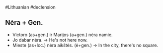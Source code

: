 #Lithuanian #declension 

## Nėra + Gen.

- Victoro (as+gen.) ir Marijos (a+gen.) nėra namie.
- Jo dabar nėra. -> He's not here now.
- Mieste (as+loc.) nėra aikštės. (ė+gen.) -> In the city, there's no square.